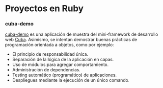 Proyectos en Ruby
=================

### cuba-demo ###
[cuba-demo](https://github.com/cristianrasch/cuba-demo) es una aplicación de muestra del mini-framework de desarrollo web [Cuba](http://cuba.is). Asimismo, se intentan demostrar buenas prácticas de programación orientada a objetos, como por ejemplo:

* El principio de responsabilidad única.
* Separación de la lógica de la aplicación en capas.
* Uso de módulos para agregar comportamiento.
* Administración de dependencias.
* Testing automático (programático) de aplicaciones.
* Despliegues mediante la ejecución de un único comando.
